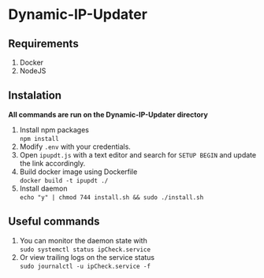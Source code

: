 # Dynamic-IP-Updater


## Requirements
1. Docker
2. NodeJS

## Instalation
__All commands are run on the Dynamic-IP-Updater directory__
1. Install npm packages <br/>
`npm install`
2. Modify `.env` with your credentials.
3. Open `ipupdt.js` with a text editor and search for `SETUP BEGIN` and update the link accordingly.
4. Build docker image using Dockerfile <br/>
`docker build -t ipupdt ./`
5. Install daemon <br/>
`echo "y" | chmod 744 install.sh && sudo ./install.sh`

## Useful commands
1. You can monitor the daemon state with <br/>
`sudo systemctl status ipCheck.service`
2. Or view trailing logs on the service status <br/>
`sudo journalctl -u ipCheck.service -f`
